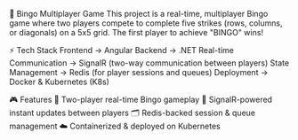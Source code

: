 🎲 Bingo Multiplayer Game
This project is a real-time, multiplayer Bingo game where two players compete to complete five strikes (rows, columns, or diagonals) on a 5x5 grid. The first player to achieve "BINGO" wins!

⚡ Tech Stack
Frontend → Angular
Backend → .NET
Real-time Communication → SignalR (two-way communication between players)
State Management → Redis (for player sessions and queues)
Deployment → Docker & Kubernetes (K8s)

🎮 Features
🎲 Two-player real-time Bingo gameplay
🔄 SignalR-powered instant updates between players
🗂 Redis-backed session & queue management
☁️ Containerized & deployed on Kubernetes
